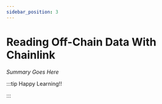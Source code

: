 ```yaml
---
sidebar_position: 3
---
```


# Reading Off-Chain Data With Chainlink

_Summary Goes Here_

:::tip Happy Learning!!

<QuestButton text="Go To Quest" />

:::


